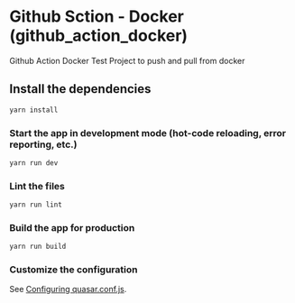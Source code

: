 # Github Sction - Docker (github_action_docker)

Github Action Docker Test Project to push and pull from docker

## Install the dependencies
```bash
yarn install
```

### Start the app in development mode (hot-code reloading, error reporting, etc.)
```bash
yarn run dev
```

### Lint the files
```bash
yarn run lint
```

### Build the app for production
```bash
yarn run build
```

### Customize the configuration
See [Configuring quasar.conf.js](https://v2.quasar.dev/quasar-cli/quasar-conf-js).
